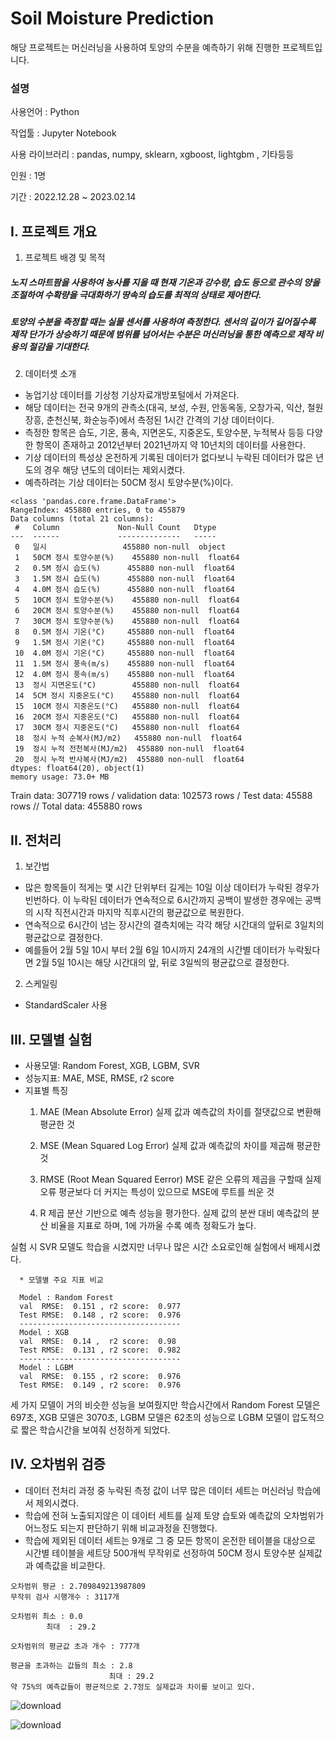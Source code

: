 Soil Moisture Prediction
===========
해당 프로젝트는 머신러닝을 사용하여 토양의 수분을 예측하기 위해 진행한 프로젝트입니다.

### 설명

사용언어 : Python

작업툴 : Jupyter Notebook

사용 라이브러리 : pandas, numpy, sklearn, xgboost, lightgbm , 기타등등

인원 : 1명

기간 : 2022.12.28 ~ 2023.02.14

I. 프로젝트 개요
--------
1. 프로젝트 배경 및 목적
##### 노지 스마트팜을 사용하여 농사를 지을 때 현재 기온과 강수량, 습도 등으로 관수의 양을 조절하여 수확량을 극대화하기 땅속의 습도를 최적의 상태로 제어한다.
##### 토양의 수분을 측정할 때는 실물 센서를 사용하여 측정한다. 센서의 길이가 길어질수록 제작 단가가 상승하기 때문에 범위를 넘어서는 수분은 머신러닝을 통한 예측으로 제작 비용의 절감을 기대한다.

2. 데이터셋 소개

* 농업기상 데이터를 기상청 기상자료개방포털에서 가져온다.
* 해당 데이터는 전국 9개의 관측소(대곡, 보성, 수원, 안동옥동, 오창가곡, 익산, 철원장흥, 춘천신북, 화순능주)에서 측정된 1시간 간격의 기상 데이터이다.
* 측정한 항목은 습도, 기온, 풍속, 지면온도, 지중온도, 토양수분, 누적복사 등등 다양한 항목이 존재하고 2012년부터 2021년까지 약 10년치의 데이터를 사용한다.
* 기상 데이터의 특성상 온전하게 기록된 데이터가 없다보니 누락된 데이터가 많은 년도의 경우 해당 년도의 데이터는 제외시켰다.
* 예측하려는 기상 데이터는 50CM 정시 토양수분(%)이다.
```
<class 'pandas.core.frame.DataFrame'>
RangeIndex: 455880 entries, 0 to 455879
Data columns (total 21 columns):
 #   Column             Non-Null Count   Dtype  
---  ------             --------------   -----  
 0   일시                 455880 non-null  object 
 1   50CM 정시 토양수분(%)    455880 non-null  float64
 2   0.5M 정시 습도(%)      455880 non-null  float64
 3   1.5M 정시 습도(%)      455880 non-null  float64
 4   4.0M 정시 습도(%)      455880 non-null  float64
 5   10CM 정시 토양수분(%)    455880 non-null  float64
 6   20CM 정시 토양수분(%)    455880 non-null  float64
 7   30CM 정시 토양수분(%)    455880 non-null  float64
 8   0.5M 정시 기온(°C)     455880 non-null  float64
 9   1.5M 정시 기온(°C)     455880 non-null  float64
 10  4.0M 정시 기온(°C)     455880 non-null  float64
 11  1.5M 정시 풍속(m/s)    455880 non-null  float64
 12  4.0M 정시 풍속(m/s)    455880 non-null  float64
 13  정시 지면온도(°C)        455880 non-null  float64
 14  5CM 정시 지중온도(°C)    455880 non-null  float64
 15  10CM 정시 지중온도(°C)   455880 non-null  float64
 16  20CM 정시 지중온도(°C)   455880 non-null  float64
 17  30CM 정시 지중온도(°C)   455880 non-null  float64
 18  정시 누적 순복사(MJ/m2)   455880 non-null  float64
 19  정시 누적 전천복사(MJ/m2)  455880 non-null  float64
 20  정시 누적 반사복사(MJ/m2)  455880 non-null  float64
dtypes: float64(20), object(1)
memory usage: 73.0+ MB
```

Train data: 307719 rows / validation data: 102573 rows / Test data: 45588 rows // Total data: 455880 rows

II. 전처리
--------
1. 보간법

* 많은 항목들이 적게는 몇 시간 단위부터 길게는 10일 이상 데이터가 누락된 경우가 빈번하다. 이 누락된 데이터가 연속적으로 6시간까지 공백이 발생한 경우에는 공백의 시작 직전시간과 마지막 직후시간의 평균값으로 복원한다.
* 연속적으로 6시간이 넘는 장시간의 결측치에는 각각 해당 시간대의 앞뒤로 3일치의 평균값으로 결정한다.
* 예를들어 2월 5일 10시 부터 2월 6일 10시까지 24개의 시간별 데이터가 누락됬다면 2월 5일 10시는 해당 시간대의 앞, 뒤로 3일씩의 평균값으로 결정한다.

2. 스케일링

* StandardScaler 사용
  
III. 모델별 실험
--------
* 사용모델: Random Forest, XGB, LGBM, SVR
* 성능지표: MAE, MSE, RMSE, r2 score
* 지표별 특징
  1) MAE (Mean Absolute Error)
실제 값과 예측값의 차이를 절댓값으로 변환해 평균한 것

  2) MSE (Mean Squared Log Error)
실제 값과 예측값의 차이를 제곱해 평균한 것

  3) RMSE (Root Mean Squared Eerror)
MSE 같은 오류의 제곱을 구할때 실제 오류 평균보다 더 커지는 특성이 있으므로 MSE에 루트를 씌운 것

  4) R 제곱
분산 기반으로 예측 성능을 평가한다. 실제 값의 분싼 대비 예측값의 분산 비율을 지표로 하며, 1에 가까울 수록 예측 정확도가 높다. 

실험 시 SVR 모델도 학습을 시켰지만 너무나 많은 시간 소요로인해 실험에서 배제시켰다.
```
  * 모델별 주요 지표 비교

  Model : Random Forest
  val  RMSE:  0.151 , r2 score:  0.977
  Test RMSE:  0.148 , r2 score:  0.976
  ------------------------------------
  Model : XGB
  val  RMSE:  0.14 ,  r2 score:  0.98
  Test RMSE:  0.131 , r2 score:  0.982
  ------------------------------------
  Model : LGBM
  val  RMSE:  0.155 , r2 score:  0.976
  Test RMSE:  0.149 , r2 score:  0.976
  ```

세 가지 모델이 거의 비슷한 성능을 보여줬지만 학습시간에서 Random Forest 모델은 697초, XGB 모델은 3070초, LGBM 모델은 62초의 성능으로
LGBM 모델이 압도적으로 짧은 학습시간을 보여줘 선정하게 되었다.

IV. 오차범위 검증
--------
* 데이터 전처리 과정 중 누락된 측정 값이 너무 많은 데이터 세트는 머신러닝 학습에서 제외시켰다.
* 학습에 전혀 노출되지않은 이 데이터 세트를 실제 토양 습토와 예측값의 오차범위가 어느정도 되는지 판단하기 위해 비교과정을 진행했다.
* 학습에 제외된 데이터 세트는 9개로 그 중 모든 항목이 온전한 테이블을 대상으로 시간별 테이블을 세트당 500개씩 무작위로 선정하여 50CM 정시 토양수분 실제값과 예측값을 비교한다.

```
오차범위 평균 : 2.709849213987809
무작위 검사 시행개수 : 3117개

오차범위 최소 : 0.0
        최대  : 29.2

오차범위의 평균값 초과 개수 : 777개

평균을 초과하는 값들의 최소 : 2.8
                      최대 : 29.2
약 75%의 예측값들이 평균적으로 2.7정도 실제값과 차이를 보이고 있다.
```
![download](https://github.com/ldh9669/soil-moisture-prediction/assets/98334298/68ec5ef4-b631-41f1-b7a9-09fff6738af9)

![download](https://github.com/ldh9669/soil-moisture-prediction/assets/98334298/d74236fa-c95f-4913-92ca-4cfb0fba9784)
